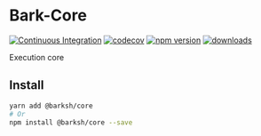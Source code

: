 # Bark-Core

[![Continuous Integration](https://github.com/BarkSH/Bark-Core/actions/workflows/ci.yml/badge.svg)](https://github.com/BarkSH/Bark-Core/actions/workflows/ci.yml)
[![codecov](https://codecov.io/gh/BarkSH/Bark-Core/branch/master/graph/badge.svg)](https://codecov.io/gh/BarkSH/Bark-Core)
[![npm version](https://badge.fury.io/js/%40barksh%2Fcore.svg)](https://www.npmjs.com/package/@barksh/core)
[![downloads](https://img.shields.io/npm/dm/@barksh/core.svg)](https://www.npmjs.com/package/@barksh/core)

Execution core

## Install

```sh
yarn add @barksh/core
# Or
npm install @barksh/core --save
```
